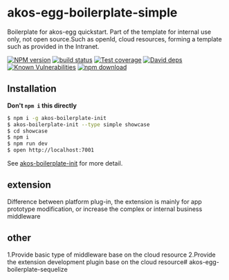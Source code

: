 # akos-egg-boilerplate-simple

Boilerplate for akos-egg quickstart. 
Part of the template for internal use only, not open source.Such as openId, cloud resources, forming a template such as provided in the Intranet.

[![NPM version][npm-image]][npm-url]
[![build status][travis-image]][travis-url]
[![Test coverage][codecov-image]][codecov-url]
[![David deps][david-image]][david-url]
[![Known Vulnerabilities][snyk-image]][snyk-url]
[![npm download][download-image]][download-url]

[npm-image]: https://img.shields.io/npm/v/egg-boilerplate-simple.svg?style=flat-square
[npm-url]: https://npmjs.org/package/egg-boilerplate-simple
[travis-image]: https://img.shields.io/travis/eggjs/egg-boilerplate-simple.svg?style=flat-square
[travis-url]: https://travis-ci.org/eggjs/egg-boilerplate-simple
[codecov-image]: https://img.shields.io/codecov/c/github/eggjs/egg-boilerplate-simple.svg?style=flat-square
[codecov-url]: https://codecov.io/gh/eggjs/egg-boilerplate-simple
[david-image]: https://img.shields.io/david/eggjs/egg-boilerplate-simple.svg?style=flat-square
[david-url]: https://david-dm.org/eggjs/egg-boilerplate-simple
[snyk-image]: https://snyk.io/test/npm/egg-boilerplate-simple/badge.svg?style=flat-square
[snyk-url]: https://snyk.io/test/npm/egg-boilerplate-simple
[download-image]: https://img.shields.io/npm/dm/egg-boilerplate-simple.svg?style=flat-square
[download-url]: https://npmjs.org/package/egg-boilerplate-simple

## Installation

**Don't `npm i` this directly**

```bash
$ npm i -g akos-boilerplate-init
$ akos-boilerplate-init --type simple showcase
$ cd showcase
$ npm i
$ npm run dev
$ open http://localhost:7001
```

See [akos-boilerplate-init](https://github.com/akos/akos-boilerplate-init) for more detail.

## extension
Difference between platform plug-in, the extension is mainly for app prototype modification, or increase the complex or internal business middleware

## other
1.Provide basic type of middleware base on the cloud resource
2.Provide the extension development plugin base on the cloud resource# akos-egg-boilerplate-sequelize
